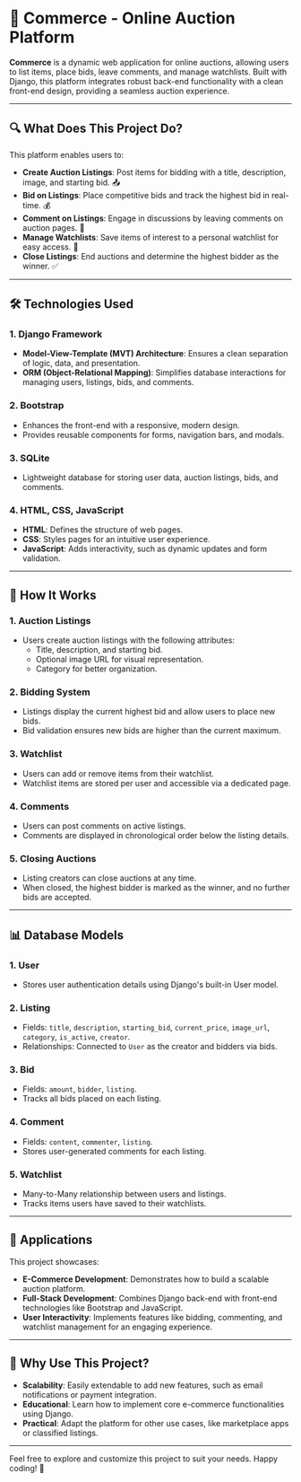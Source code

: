 # 🛒 Commerce - Online Auction Platform  

**Commerce** is a dynamic web application for online auctions, allowing users to list items, place bids, leave comments, and manage watchlists. Built with Django, this platform integrates robust back-end functionality with a clean front-end design, providing a seamless auction experience.  

---

## 🔍 What Does This Project Do?  

This platform enables users to:  
- **Create Auction Listings**: Post items for bidding with a title, description, image, and starting bid. 📤  
- **Bid on Listings**: Place competitive bids and track the highest bid in real-time. 💰  
- **Comment on Listings**: Engage in discussions by leaving comments on auction pages. 💬  
- **Manage Watchlists**: Save items of interest to a personal watchlist for easy access. 👀  
- **Close Listings**: End auctions and determine the highest bidder as the winner. ✅  

---

## 🛠️ Technologies Used  

### 1. **Django Framework**  
- **Model-View-Template (MVT) Architecture**: Ensures a clean separation of logic, data, and presentation.  
- **ORM (Object-Relational Mapping)**: Simplifies database interactions for managing users, listings, bids, and comments.  

### 2. **Bootstrap**  
- Enhances the front-end with a responsive, modern design.  
- Provides reusable components for forms, navigation bars, and modals.  

### 3. **SQLite**  
- Lightweight database for storing user data, auction listings, bids, and comments.  

### 4. **HTML, CSS, JavaScript**  
- **HTML**: Defines the structure of web pages.  
- **CSS**: Styles pages for an intuitive user experience.  
- **JavaScript**: Adds interactivity, such as dynamic updates and form validation.  

---

## 🔧 How It Works  

### 1. Auction Listings  
- Users create auction listings with the following attributes:  
  - Title, description, and starting bid.  
  - Optional image URL for visual representation.  
  - Category for better organization.  

### 2. Bidding System  
- Listings display the current highest bid and allow users to place new bids.  
- Bid validation ensures new bids are higher than the current maximum.  

### 3. Watchlist  
- Users can add or remove items from their watchlist.  
- Watchlist items are stored per user and accessible via a dedicated page.  

### 4. Comments  
- Users can post comments on active listings.  
- Comments are displayed in chronological order below the listing details.  

### 5. Closing Auctions  
- Listing creators can close auctions at any time.  
- When closed, the highest bidder is marked as the winner, and no further bids are accepted.  

---

## 📊 Database Models  

### 1. **User**  
- Stores user authentication details using Django's built-in User model.  

### 2. **Listing**  
- Fields: `title`, `description`, `starting_bid`, `current_price`, `image_url`, `category`, `is_active`, `creator`.  
- Relationships: Connected to `User` as the creator and bidders via bids.  

### 3. **Bid**  
- Fields: `amount`, `bidder`, `listing`.  
- Tracks all bids placed on each listing.  

### 4. **Comment**  
- Fields: `content`, `commenter`, `listing`.  
- Stores user-generated comments for each listing.  

### 5. **Watchlist**  
- Many-to-Many relationship between users and listings.  
- Tracks items users have saved to their watchlists.  

---

## 🎯 Applications  

This project showcases:  
- **E-Commerce Development**: Demonstrates how to build a scalable auction platform.  
- **Full-Stack Development**: Combines Django back-end with front-end technologies like Bootstrap and JavaScript.  
- **User Interactivity**: Implements features like bidding, commenting, and watchlist management for an engaging experience.  

---

## 🌟 Why Use This Project?  

- **Scalability**: Easily extendable to add new features, such as email notifications or payment integration.  
- **Educational**: Learn how to implement core e-commerce functionalities using Django.  
- **Practical**: Adapt the platform for other use cases, like marketplace apps or classified listings.  

---  

Feel free to explore and customize this project to suit your needs. Happy coding! 🚀  
